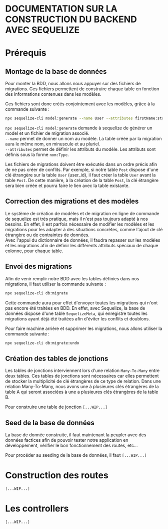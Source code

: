 # DOCUMENTATION SUR LA CONSTRUCTION DU BACKEND AVEC SEQUELIZE
  
# Prérequis

## Montage de la base de données
  
Pour monter la BDD, nous allons nous appuyer sur des fichiers de migrations. Ces fichiers permettent de construire chaque table en fonction des informations contenues dans les modèles.

Ces fichiers sont donc créés conjointement avec les modèles, grâce à la commande suivante :

```bash
npx sequelize-cli model:generate --name User --attributes firstName:string,lastName:string,email:string
```

```npx sequelize-cli model:generate``` demande à sequelize de générer un model et un fichier de migration associé.  
```--name``` permet de donner un nom au modèle. La table créée par la migration aura le même nom, en minuscule et au pluriel.  
```--attributes``` permet de définir les attributs du modèle. Les attributs sont définis sous la forme ```nom:Type```.

Les fichiers de migrations doivent être exécutés dans un ordre précis afin de ne pas créer de conflits. Par exemple, si notre table ```Post``` dispose d'une clé étrangère sur la table ```User``` (user_id), il faut créer la table ```User``` avant la table ```Post```. De cette manière, à la création de la table ```Post```, la clé étrangère sera bien créée et pourra faire le lien avec la table existante.

## Correction des migrations et des modèles

Le système de création de modèles et de migration en ligne de commande de sequelize est très pratique, mais il n'est pas toujours adapté à nos besoins. En effet, il est parfois nécessaire de modifier les modèles et les migrations pour les adapter à des situations concrètes, comme l'ajout de clé étrangère ou de contraintes de données.  
Avec l'appui du dictionnaire de données, il faudra repasser sur les modèles et les migrations afin de définir les différents attributs spéciaux de chaque colonne, pour chaque table.

## Envoi des migrations
  
Afin de venir remplir notre BDD avec les tables définies dans nos migrations, il faut utiliser la commande suivante :

```bash
npx sequelize-cli db:migrate
```
  
Cette commande aura pour effet d'envoyer toutes les migrations qui n'ont pas encore été traitées en BDD. En effet, avec Sequelize, la base de données dispose d'une table ```SequelizeMeta```, qui enregistre toutes les migrations ayant déjà été traitées afin d'éviter les conflits et doublons.
  
Pour faire machine arrière et supprimer les migrations, nous allons utiliser la commande suivante :

```bash
npx sequelize-cli db:migrate:undo
```
  
## Création des tables de jonctions

Les tables de jonctions interviennent lors d'une relation ```Many-To-Many``` entre deux tables. Ces tables de jonctions sont nécessaires car elles permettent de stocker la multiplicité de clé étrangères de ce type de relation. Dans une relation Many-To-Many, nous avons une à plusieures clés étrangères de la table A qui seront associées à une a plusieures clés étrangères de la table B.

Pour construire une table de jonction ```[...WIP...]```

## Seed de la base de données

La base de donnée construite, il faut maintenant la peupler avec des données factices afin de pouvoir tester notre application en développement, vérifier le bon fonctionnement des routes, etc...

Pour procéder au seeding de la base de données, il faut ```[...WIP...]```

# Construction des routes
  
```[...WIP...]```

# Les controllers
  
```[...WIP...]```